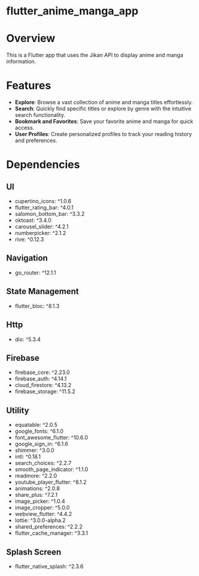 # flutter_anime_manga_app

# Overview

This is a Flutter app that uses the Jikan API to display anime and manga information.

# Features

- **Explore**: Browse a vast collection of anime and manga titles effortlessly.
- **Search**: Quickly find specific titles or explore by genre with the intuitive search
  functionality.
- **Bookmark and Favorites**: Save your favorite anime and manga for quick access.
- **User Profiles**: Create personalized profiles to track your reading history and preferences.

# Dependencies

## UI

- cupertino_icons: ^1.0.6
- flutter_rating_bar: ^4.0.1
- salomon_bottom_bar: ^3.3.2
- oktoast: ^3.4.0
- carousel_slider: ^4.2.1
- numberpicker: ^2.1.2
- rive: ^0.12.3

## Navigation

- go_router: ^12.1.1

## State Management

- flutter_bloc: ^8.1.3

## Http

- dio: ^5.3.4

## Firebase

- firebase_core: ^2.23.0
- firebase_auth: ^4.14.1
- cloud_firestore: ^4.13.2
- firebase_storage: ^11.5.2

## Utility

- equatable: ^2.0.5
- google_fonts: ^6.1.0
- font_awesome_flutter: ^10.6.0
- google_sign_in: ^6.1.6
- shimmer: ^3.0.0
- intl: ^0.18.1
- search_choices: ^2.2.7
- smooth_page_indicator: ^1.1.0
- readmore: ^2.2.0
- youtube_player_flutter: ^8.1.2
- animations: ^2.0.8
- share_plus: ^7.2.1
- image_picker: ^1.0.4
- image_cropper: ^5.0.0
- webview_flutter: ^4.4.2
- lottie: ^3.0.0-alpha.2
- shared_preferences: ^2.2.2
- flutter_cache_manager: ^3.3.1

## Splash Screen

- flutter_native_splash: ^2.3.6
